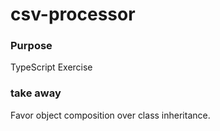 # csv-processor

### Purpose

TypeScript Exercise

### take away

Favor object composition over class inheritance.
